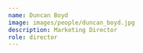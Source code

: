 ```yaml
---
name: Duncan Boyd
image: images/people/duncan_boyd.jpg
description: Marketing Director
role: director
---
```

